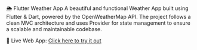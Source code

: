 🌦️ Flutter Weather App
A beautiful and functional Weather App built using Flutter & Dart, powered by the OpenWeatherMap API. The project follows a clean MVC architecture and uses Provider for state management to ensure a scalable and maintainable codebase.

🔗 Live Web App: [Click here to try it out]([url](https://harsh56845.github.io/weather_app_1/))

